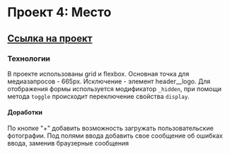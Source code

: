 # Проект 4: Место

## [Ссылка на проект](https://vikkitikky.github.io/mesto/index.html)

### Технологии
В проекте использованы grid и flexbox. Основная точка для медиазапросов - 665px. Исключение - элемент header__logo. 
Для отображения формы используется модификатор `_hidden`, при помощи метода `toggle` происходит переключение свойства `display`.

#### Доработки
По кнопке "+" добавить возможность загружать пользовательские фотографии. 
Под полями ввода добавить свое сообщение об ошибках ввода, заменив браузерные сообщения
